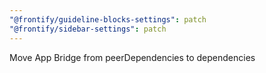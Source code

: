 ```yaml
---
"@frontify/guideline-blocks-settings": patch
"@frontify/sidebar-settings": patch
---
```


Move App Bridge from peerDependencies to dependencies
